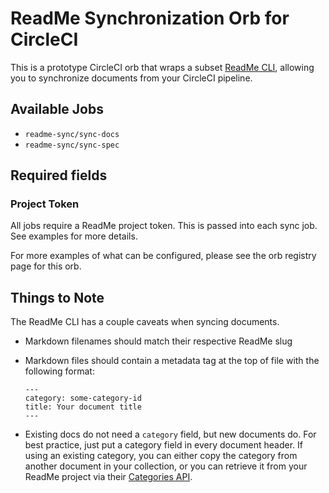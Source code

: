 # ReadMe Synchronization Orb for CircleCI

This is a prototype CircleCI orb that wraps a subset [ReadMe CLI](https://github.com/readmeio/rdme), allowing you to synchronize documents from your CircleCI pipeline.

## Available Jobs

* `readme-sync/sync-docs`
* `readme-sync/sync-spec`

## Required fields

### Project Token

All jobs require a ReadMe project token. This is passed into each sync job. See examples for more details.

For more examples of what can be configured, please see the orb registry page for this orb.

## Things to Note

The ReadMe CLI has a couple caveats when syncing documents.

* Markdown filenames should match their respective ReadMe slug
* Markdown files should contain a metadata tag at the top of file with the following format:

    ```
    ---
    category: some-category-id
    title: Your document title
    ---
    ```
* Existing docs do not need a `category` field, but new documents do. For best practice, just put a category field in every document header. If using an existing category, you can either copy the category from another document in your collection, or you can retrieve it from your ReadMe project via their [Categories API](https://docs.readme.com/developers/reference/categories).

